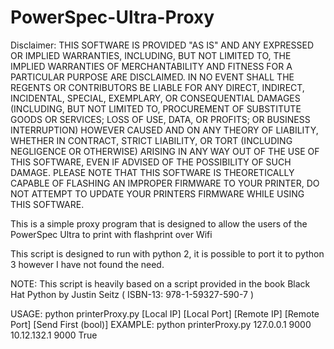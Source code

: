 # PowerSpec-Ultra-Proxy

Disclaimer: THIS SOFTWARE IS PROVIDED "AS IS" AND ANY EXPRESSED OR IMPLIED WARRANTIES, INCLUDING, BUT NOT LIMITED TO, THE IMPLIED WARRANTIES OF MERCHANTABILITY AND FITNESS FOR A PARTICULAR PURPOSE ARE DISCLAIMED. IN NO EVENT SHALL THE REGENTS OR CONTRIBUTORS BE LIABLE FOR ANY DIRECT, INDIRECT, INCIDENTAL, SPECIAL, EXEMPLARY, OR CONSEQUENTIAL DAMAGES (INCLUDING, BUT NOT LIMITED TO, PROCUREMENT OF SUBSTITUTE GOODS OR SERVICES; LOSS OF USE, DATA, OR PROFITS; OR BUSINESS INTERRUPTION) 
HOWEVER CAUSED AND ON ANY THEORY OF LIABILITY, WHETHER IN CONTRACT, STRICT LIABILITY, OR TORT (INCLUDING NEGLIGENCE OR OTHERWISE) ARISING IN ANY WAY OUT OF THE USE OF THIS SOFTWARE, EVEN IF ADVISED OF THE POSSIBILITY OF SUCH DAMAGE. PLEASE NOTE THAT THIS SOFTWARE IS THEORETICALLY CAPABLE OF FLASHING AN IMPROPER FIRMWARE TO YOUR PRINTER, DO NOT ATTEMPT TO UPDATE YOUR PRINTERS FIRMWARE WHILE USING THIS SOFTWARE.
 

This is a simple proxy program that is designed to allow the users of the PowerSpec Ultra to print with flashprint over Wifi

This script is designed to run with python 2, it is possible to port it to python 3 however I have not found the need.

NOTE: This script is heavily based on a script provided in the book Black Hat Python by Justin Seitz ( ISBN-13: 978-1-59327-590-7 )

USAGE: python printerProxy.py [Local IP] [Local Port] [Remote IP] [Remote Port] [Send First (bool)]
EXAMPLE: python printerProxy.py 127.0.0.1 9000 10.12.132.1 9000 True

